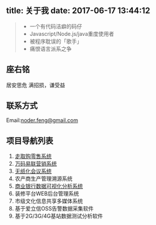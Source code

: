 title: 关于我
date: 2017-06-17 13:44:12
---

> * 一个有代码洁癖的码仔
> * Javascript/Node.js/java重度使用者
> * 被程序耽误的「歌手」
> * 痛恨语言派系之争

## 座右铭
居安思危
满招损，谦受益

## 联系方式
Email:noder.feng@gmail.com

## **项目导航列表**

 1. [走取购零售系统](http://www.zouqugou.com/ "走取购")
 2. [万码易联营销系统](http://erathink.com/?page_id=849 "万码易联")
 3. [无纸化会议系统](http://www.china-hushan.com/index.php/productinfo/731 "无纸化")
 4. 农产商生产管理溯源系统
 5. [商业银行数据可视化分析系统](http://erathink.com/?page_id=1006 "上海银行")
 6. 装修平台WEB后台管理系统
 7. 市级文化信息共享多媒体系统
 8. 基于爱立信OSS告警数据采集软件
 9. 基于2G/3G/4G基站数据测试分析软件
